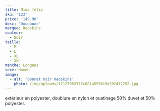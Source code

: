 ```yaml
---
title: Mima feliz
sku: '123'
price: '149.90'
desc: 'Doudoune'
marque: Redskins
couleur:
  - Noir
taille:
  - M
  - L
  - XL
  - XXL
manche: Longues
sexe: Homme
image:
  - alt: 'Bonnet noir Redskins'
    photo: /img/uploads/f2127062372c081a559b19e202d12252.jpg
---
```

extérieur en polyester, doublure en nylon et ouatinage 50% duvet et 50% polyester.
